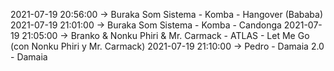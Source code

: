 2021-07-19 20:56:00 -> Buraka Som Sistema - Komba - Hangover (Bababa)
2021-07-19 21:01:00 -> Buraka Som Sistema - Komba - Candonga
2021-07-19 21:05:00 -> Branko & Nonku Phiri & Mr. Carmack - ATLAS - Let Me Go (con Nonku Phiri y Mr. Carmack)
2021-07-19 21:10:00 -> Pedro - Damaia 2.0 - Damaia
